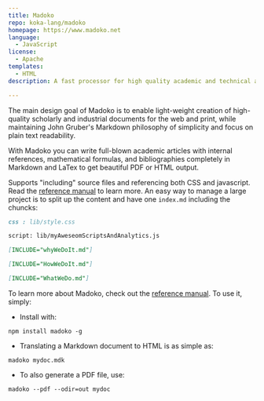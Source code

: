 ```yaml
---
title: Madoko
repo: koka-lang/madoko
homepage: https://www.madoko.net
language:
  - JavaScript
license:
  - Apache
templates:
  - HTML
description: A fast processor for high quality academic and technical articles from Markdown and LaTeX.

---
```


The main design goal of Madoko is to enable light-weight creation of
high-quality scholarly and industrial documents for the web and print,
while maintaining John Gruber's Markdown philosophy of simplicity and
focus on plain text readability.

With Madoko you can write full-blown academic articles with internal references, mathematical formulas, and bibliographies completely in Markdown and LaTex to get beautiful PDF or HTML output.

Supports "including" source files and referencing both CSS and javascript. Read the [reference manual] to learn more. An easy way to manage a large project is to split up the content and have one `index.md` including the chuncks:

```md
css : lib/style.css

script: lib/myAweseomScriptsAndAnalytics.js

[INCLUDE="whyWeDoIt.md"]

[INCLUDE="HowWeDoIt.md"]

[INCLUDE="WhatWeDo.md"]

```

To learn more about Madoko, check out the [reference manual]. To use it, simply:

+ Install with:

```
npm install madoko -g
``` 

+ Translating a Markdown document to HTML is as simple as:

```
madoko mydoc.mdk
```

+ To also generate a PDF file, use:

```
madoko --pdf --odir=out mydoc
```

[reference manual]: http://madoko.org/reference.html

